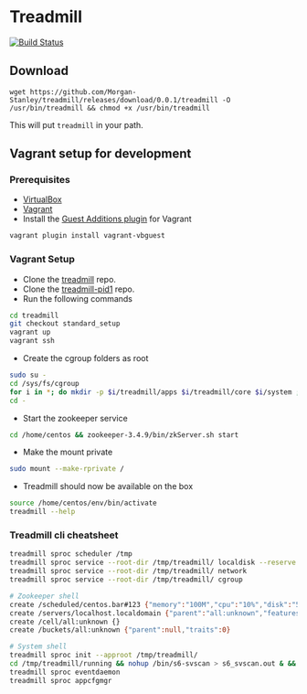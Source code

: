 # Treadmill

[![Build Status](https://travis-ci.org/Morgan-Stanley/treadmill.svg?branch=master)](https://travis-ci.org/Morgan-Stanley/treadmill)
## Download
```shell
wget https://github.com/Morgan-Stanley/treadmill/releases/download/0.0.1/treadmill -O /usr/bin/treadmill && chmod +x /usr/bin/treadmill
```
This will put `treadmill` in your path.

## Vagrant setup for development

### Prerequisites
* [VirtualBox](https://www.virtualbox.org/wiki/Downloads)
* [Vagrant](https://www.vagrantup.com/docs/installation/)
* Install the [Guest Additions plugin](https://github.com/dotless-de/vagrant-vbguest) for Vagrant
``` sh
vagrant plugin install vagrant-vbguest
```
### Vagrant Setup
* Clone the [treadmill](https://github.com/Morgan-Stanley/treadmill.git) repo.
* Clone the [treadmill-pid1](https://github.com/Morgan-Stanley/treadmill-pid1) repo.
* Run the following commands
``` sh
cd treadmill
git checkout standard_setup
vagrant up
vagrant ssh
```
* Create the cgroup folders as root
``` sh
sudo su -
cd /sys/fs/cgroup
for i in *; do mkdir -p $i/treadmill/apps $i/treadmill/core $i/system ; done
cd -
```
* Start the zookeeper service
``` sh
cd /home/centos && zookeeper-3.4.9/bin/zkServer.sh start
```
* Make the mount private
``` sh
sudo mount --make-rprivate /
```
* Treadmill should now be available on the box
``` sh
source /home/centos/env/bin/activate
treadmill --help
```


### Treadmill cli cheatsheet
``` sh
treadmill sproc scheduler /tmp
treadmill sproc service --root-dir /tmp/treadmill/ localdisk --reserve 20G --img-location /tmp/treadmill --default-read-bps 100M --default-write-bps 100M --default-read-iops 300 --default-write-iops 300
treadmill sproc service --root-dir /tmp/treadmill/ network
treadmill sproc service --root-dir /tmp/treadmill/ cgroup

# Zookeeper shell
create /scheduled/centos.bar#123 {"memory":"100M","cpu":"10%","disk":"500M","proid":"centos","affinity":"centos.bar","services":[{"name":"sleep","command":"/bin/top","restart":{"limit":5,"interval":60}}]}
create /servers/localhost.localdomain {"parent":"all:unknown","features":[],"traits":[],"label":null,"valid_until":1488573090.0}
create /cell/all:unknown {}
create /buckets/all:unknown {"parent":null,"traits":0}

# System shell
treadmill sproc init --approot /tmp/treadmill/
cd /tmp/treadmill/running && nohup /bin/s6-svscan > s6_svscan.out & && cd -
treadmill sproc eventdaemon
treadmill sproc appcfgmgr
```
